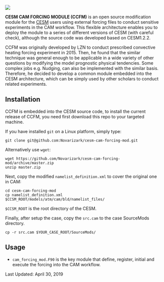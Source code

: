 ![](https://raw.githubusercontent.com/Novarizark/cesm-cam-forcing-mod/master/forcing_module.jpg)

**CESM CAM FORCING MODULE (CCFM)** is an open source modification module for the [CESM](http://www.cesm.ucar.edu/) users using external forcing files to conduct sensitive experiments in the CAM workflow. This flexible architecture enables you to deploy the module to a series of different versions of CESM (with careful check), although the source code was developed based on CESM1.2.2.

CCFM was originally developed by LZN to conduct prescribed convective heating forcing experiment in 2015. Then, he found that the similar technique was general enough to be applicable in a wide variety of other questions by modifying the model prognostic physical tendencies. Some complex jobs e.g. Nudging, can also be implemented with the similar basis. Therefore, he decided to develop a common module embedded into the CESM architecture, which can be simply used by other scholars to conduct related experiments.

## Installation

CCFM is embedded into the CESM source code, to install the current release of CCFM, you need first download this repo to your targeted machine.

If you have installed `git` on a Linux platform, simply type:
```
git clone git@github.com:Novarizark/cesm-cam-forcing-mod.git 
```

Alternatively use `wget`:
```
wget https://github.com/Novarizark/cesm-cam-forcing-mod/archive/master.zip
unzip master.zip
```

Next, copy the modified `namelist_definition.xml` to cover the original one in CAM:
```
cd cesm-cam-forcing-mod
cp namelist_definition.xml $CCSM_ROOT/models/atm/cam/bld/namelist_files/
```
`$CCSM_ROOT` is the root directory of the CESM. 

Finally, after setup the case, copy the `src.cam` to the case SourceMods directory.
```
cp -r src.cam $YOUR_CASE_ROOT/SourceMods/
```

## Usage

* `cam_forcing_mod.F90` is the key module that define, register, initial and execute the forcing into the CAM workflow.

Last Updated: April 30, 2019
